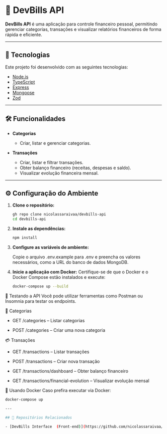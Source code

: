 # 💸 DevBills API

**DevBills API** é uma aplicação para controle financeiro pessoal, permitindo gerenciar categorias, transações e visualizar relatórios financeiros de forma rápida e eficiente.

---

## 🚀 Tecnologias

Este projeto foi desenvolvido com as seguintes tecnologias:

- [Node.js](https://nodejs.org/)
- [TypeScript](https://www.typescriptlang.org/)
- [Express](https://expressjs.com/)
- [Mongoose](https://mongoosejs.com/)
- [Zod](https://zod.dev/)

---

## 🛠️ Funcionalidades

- **Categorias**
  - Criar, listar e gerenciar categorias.
  
- **Transações**
  - Criar, listar e filtrar transações.
  - Obter balanço financeiro (receitas, despesas e saldo).
  - Visualizar evolução financeira mensal.

---

## ⚙️ Configuração do Ambiente

1. **Clone o repositório:**

   ```bash
   gh repo clone nicolassaraivaa/devbills-api
   cd devbills-api

2. **Instale as dependências:**

   ```bash
   npm install

3. **Configure as variáveis de ambiente:**

   Copie o arquivo .env.example para .env e preencha os valores necessários, como a URL do banco de dados MongoDB.

4. **Inicie a aplicação com Docker:**
Certifique-se de que o Docker e o Docker Compose estão instalados e execute:

   ```bash
   docker-compose up --build

🧪 Testando a API
Você pode utilizar ferramentas como Postman ou Insomnia para testar os endpoints.

📁 Categorias
  - GET /categories – Listar categorias

  - POST /categories – Criar uma nova categoria

💳 Transações
  - GET /transactions – Listar transações

  - POST /transactions – Criar nova transação

  - GET /transactions/dashboard – Obter balanço financeiro

  - GET /transactions/financial-evolution – Visualizar evolução mensal

🐳 Usando Docker
Caso prefira executar via Docker:

  ```bash
  docker-compose up

---

## 🔗 Repositórios Relacionados

- [DevBills Interface  (Front-end)](https://github.com/nicolassaraivaa/devbills-front)

